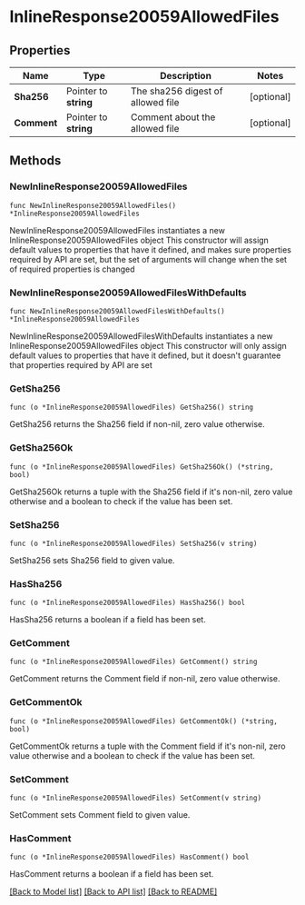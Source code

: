 # InlineResponse20059AllowedFiles

## Properties

Name | Type | Description | Notes
------------ | ------------- | ------------- | -------------
**Sha256** | Pointer to **string** | The sha256 digest of allowed file | [optional] 
**Comment** | Pointer to **string** | Comment about the allowed file | [optional] 

## Methods

### NewInlineResponse20059AllowedFiles

`func NewInlineResponse20059AllowedFiles() *InlineResponse20059AllowedFiles`

NewInlineResponse20059AllowedFiles instantiates a new InlineResponse20059AllowedFiles object
This constructor will assign default values to properties that have it defined,
and makes sure properties required by API are set, but the set of arguments
will change when the set of required properties is changed

### NewInlineResponse20059AllowedFilesWithDefaults

`func NewInlineResponse20059AllowedFilesWithDefaults() *InlineResponse20059AllowedFiles`

NewInlineResponse20059AllowedFilesWithDefaults instantiates a new InlineResponse20059AllowedFiles object
This constructor will only assign default values to properties that have it defined,
but it doesn't guarantee that properties required by API are set

### GetSha256

`func (o *InlineResponse20059AllowedFiles) GetSha256() string`

GetSha256 returns the Sha256 field if non-nil, zero value otherwise.

### GetSha256Ok

`func (o *InlineResponse20059AllowedFiles) GetSha256Ok() (*string, bool)`

GetSha256Ok returns a tuple with the Sha256 field if it's non-nil, zero value otherwise
and a boolean to check if the value has been set.

### SetSha256

`func (o *InlineResponse20059AllowedFiles) SetSha256(v string)`

SetSha256 sets Sha256 field to given value.

### HasSha256

`func (o *InlineResponse20059AllowedFiles) HasSha256() bool`

HasSha256 returns a boolean if a field has been set.

### GetComment

`func (o *InlineResponse20059AllowedFiles) GetComment() string`

GetComment returns the Comment field if non-nil, zero value otherwise.

### GetCommentOk

`func (o *InlineResponse20059AllowedFiles) GetCommentOk() (*string, bool)`

GetCommentOk returns a tuple with the Comment field if it's non-nil, zero value otherwise
and a boolean to check if the value has been set.

### SetComment

`func (o *InlineResponse20059AllowedFiles) SetComment(v string)`

SetComment sets Comment field to given value.

### HasComment

`func (o *InlineResponse20059AllowedFiles) HasComment() bool`

HasComment returns a boolean if a field has been set.


[[Back to Model list]](../README.md#documentation-for-models) [[Back to API list]](../README.md#documentation-for-api-endpoints) [[Back to README]](../README.md)



